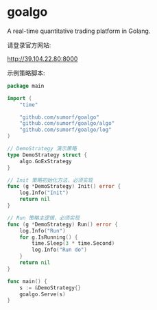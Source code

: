 # goalgo
A real-time quantitative trading platform in Golang.

请登录官方网站:

http://39.104.22.80:8000

示例策略脚本:

```go
package main

import (
	"time"

	"github.com/sumorf/goalgo"
	"github.com/sumorf/goalgo/algo"
	"github.com/sumorf/goalgo/log"
)

// DemoStrategy 演示策略
type DemoStrategy struct {
	algo.GoExStrategy
}

// Init 策略初始化方法，必须实现
func (g *DemoStrategy) Init() error {
	log.Info("Init")
	return nil
}

// Run 策略主逻辑，必须实现
func (g *DemoStrategy) Run() error {
	log.Info("Run")
	for g.IsRunning() {
		time.Sleep(3 * time.Second)
		log.Info("Run do")
	}
	return nil
}

func main() {
	s := &DemoStrategy{}
	goalgo.Serve(s)
}
```
